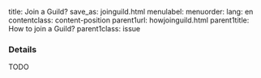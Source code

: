 title: Join a Guild?
save_as: joinguild.html
menulabel:
menuorder:
lang: en
contentclass: content-position
parent1url: howjoinguild.html
parent1title: How to join a Guild?
parent1class: issue

### Details

TODO